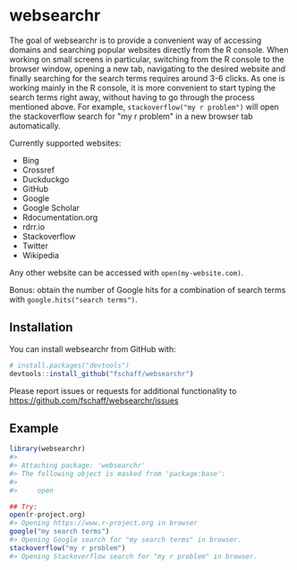 
<!-- README.md is generated from README.Rmd. Please edit that file -->
websearchr
==========

The goal of websearchr is to provide a convenient way of accessing domains and searching popular websites directly from the R console. When working on small screens in particular, switching from the R console to the browser window, opening a new tab, navigating to the desired website and finally searching for the search terms requires around 3-6 clicks. As one is working mainly in the R console, it is more convenient to start typing the search terms right away, without having to go through the process mentioned above. For example, `stackoverflow("my r problem")` will open the stackoverflow search for "my r problem" in a new browser tab automatically.

Currently supported websites:

-   Bing
-   Crossref
-   Duckduckgo
-   GitHub
-   Google
-   Google Scholar
-   Rdocumentation.org
-   rdrr.io
-   Stackoverflow
-   Twitter
-   Wikipedia

Any other website can be accessed with `open(my-website.com)`.

Bonus: obtain the number of Google hits for a combination of search terms with `google.hits("search terms")`.

Installation
------------

You can install websearchr from GitHub with:

``` r
# install.packages("devtools")
devtools::install_github("fschaff/websearchr")
```

Please report issues or requests for additional functionality to <https://github.com/fschaff/websearchr/issues>

Example
-------

``` r
library(websearchr)
#> 
#> Attaching package: 'websearchr'
#> The following object is masked from 'package:base':
#> 
#>     open

## Try:
open(r-project.org)
#> Opening https://www.r-project.org in browser
google("my search terms")
#> Opening Google search for "my search terms" in browser.
stackoverflow("my r problem")
#> Opening Stackoverflow search for "my r problem" in browser.
```
